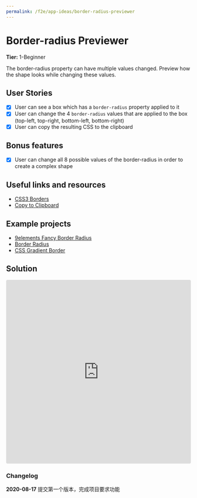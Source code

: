 ```yaml
---
permalink: /f2e/app-ideas/border-radius-previewer
---
```


# Border-radius Previewer

**Tier:** 1-Beginner

The border-radius property can have multiple values changed. Preview how the shape looks while changing these values.

## User Stories

- [x] User can see a box which has a `border-radius` property applied to it
- [x] User can change the 4 `border-radius` values that are applied to the box (top-left, top-right, bottom-left, bottom-right)
- [x] User can copy the resulting CSS to the clipboard

## Bonus features

- [x] User can change all 8 possible values of the border-radius in order to create a complex shape

## Useful links and resources

- [CSS3 Borders](https://www.w3schools.com/css/css3_borders.asp)
- [Copy to Clipboard](https://www.w3schools.com/howto/howto_js_copy_clipboard.asp)

## Example projects

- [9elements Fancy Border Radius](https://9elements.github.io/fancy-border-radius/)
- [Border Radius](https://border-radius.com/)
- [CSS Gradient Border](https://codepen.io/thebabydino/pen/zbqPVd)

## Solution

<iframe src="https://codesandbox.io/embed/heuristic-chandrasekhar-csji0?fontsize=14&hidenavigation=1&initialpath=%2FBorderRadiusPreviewer&module=%2Fsrc%2Fprojects%2FBorderRadiusPreviewer%2Findex.js&theme=dark&view=preview"
     style="width:100%; height:500px; border:0; border-radius: 4px; overflow:hidden;"
     title="heuristic-chandrasekhar-csji0"
     allow="accelerometer; ambient-light-sensor; camera; encrypted-media; geolocation; gyroscope; hid; microphone; midi; payment; usb; vr; xr-spatial-tracking"
     sandbox="allow-forms allow-modals allow-popups allow-presentation allow-same-origin allow-scripts"
   ></iframe>

### Changelog

**2020-08-17** 提交第一个版本，完成项目要求功能